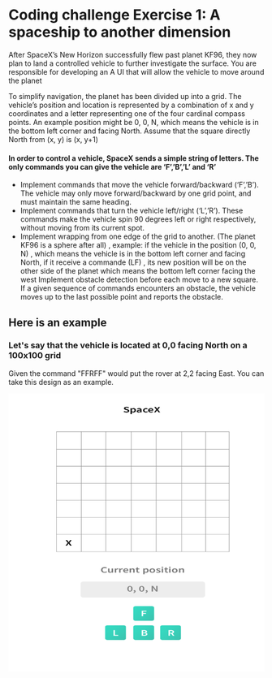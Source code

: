# Coding challenge Exercise 1: A spaceship to another dimension

After SpaceX’s New Horizon successfully flew past planet KF96, they now plan to land a controlled vehicle to further investigate the surface. You are responsible for developing an A UI that will allow the vehicle to move around the planet

To simplify navigation, the planet has been divided up into a grid. The vehicle’s position and location is represented by a combination of x and y coordinates and a letter representing one of the four cardinal compass points. An example position might be 0, 0, N, which means the vehicle is in the bottom left corner and facing North. Assume that the square directly North from (x, y) is (x, y+1)

#### In order to control a vehicle, SpaceX sends a simple string of letters. The only commands you can give the vehicle are ‘F’,’B’,’L’ and ‘R’

- Implement commands that move the vehicle forward/backward (‘F’,’B’). The vehicle may only move forward/backward by one grid point, and must maintain the same heading.
- Implement commands that turn the vehicle left/right (‘L’,’R’). These commands make the vehicle spin 90 degrees left or right respectively, without moving from its current spot.
- Implement wrapping from one edge of the grid to another. (The planet KF96 is a sphere after all) , example: if the vehicle in the position (0, 0, N) , which means the vehicle is in the bottom left corner and facing North, if it receive a commande (LF) , its new position will be on the other side of the planet which means the bottom left corner facing the west
  Implement obstacle detection before each move to a new square. If a given sequence of commands encounters an obstacle, the vehicle moves up to the last possible point and reports the obstacle.

## Here is an example

### Let's say that the vehicle is located at 0,0 facing North on a 100x100 grid

Given the command "FFRFF" would put the rover at 2,2 facing East.
You can take this design as an example.

![Header](./example.png)
